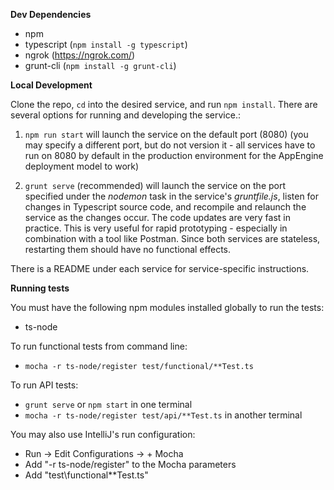 **Dev Dependencies**
- npm
- typescript (`npm install -g typescript`)
- ngrok (https://ngrok.com/)
- grunt-cli (`npm install -g grunt-cli`)

**Local Development**

Clone the repo, `cd` into the desired service, and run `npm install`. There are several options for running
and developing the service.:

1) `npm run start` will launch the service on the default port (8080)
(you may specify a different port, but do not version it - all services have to run on 8080 by default in
the production environment for the AppEngine deployment model to work)

2) `grunt serve` (recommended) will launch the service on the port specified under the *nodemon* task in the
service's *gruntfile.js*, listen for changes in Typescript source code, and recompile and relaunch the
service as the changes occur. The code updates are very fast in practice. This is very useful for rapid prototyping -
especially in combination with a tool like Postman. Since both services are stateless, restarting them should have
no functional effects.

There is a README under each service for service-specific instructions.

**Running tests**

You must have the following npm modules installed globally to run the tests:
- ts-node

To run functional tests from command line:
- `mocha -r ts-node/register test/functional/**Test.ts`

To run API tests:
- `grunt serve` or `npm start` in one terminal
- `mocha -r ts-node/register test/api/**Test.ts` in another terminal

You may also use IntelliJ's run configuration:
- Run -> Edit Configurations -> + Mocha
- Add "-r ts-node/register" to the Mocha parameters
- Add "test\functional\**Test.ts"
